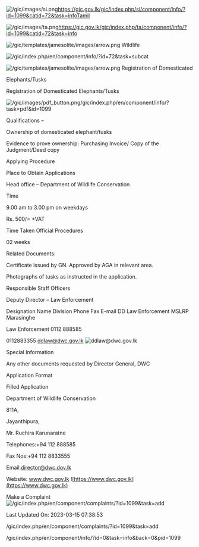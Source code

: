 <!-- Source: https://gic.gov.lk/gic/index.php/en/component/info/?id=1099&catid=72&task=info -->

![/gic/images/si.png](/gic/images/si.png)https://gic.gov.lk/gic/index.php/si/component/info/?id=1099&catid=72&task=infoTamil

![/gic/images/ta.png](/gic/images/ta.png)https://gic.gov.lk/gic/index.php/ta/component/info/?id=1099&catid=72&task=info

![/gic/templates/jamesolite/images/arrow.png](/gic/templates/jamesolite/images/arrow.png) Wildlife

![/gic/index.php/en/component/info/?id=72&task=subcat](/gic/index.php/en/component/info/?id=72&task=subcat)

![/gic/templates/jamesolite/images/arrow.png](/gic/templates/jamesolite/images/arrow.png) Registration of Domesticated

Elephants/Tusks

Registration of Domesticated Elephants/Tusks

![/gic/images/pdf_button.png](/gic/images/pdf_button.png)/gic/index.php/en/component/info/?task=pdf&id=1099

Qualifications –

Ownership of domesticated elephant/tusks

Evidence to prove ownership: Purchasing Invoice/ Copy of the Judgment/Deed copy

Applying Procedure

Place to Obtain Applications

Head office – Department of Wildlife Conservation

Time

9.00 am to 3.00 pm on weekdays

Rs. 500/= +VAT

Time Taken Official Procedures

02 weeks

Related Documents:

Certificate issued by GN. Approved by AGA in relevant area.

Photographs of tusks as instructed in the application.

Responsible Staff Officers

Deputy Director – Law Enforcement

Designation Name Division Phone Fax E-mail DD Law Enforcement MSLRP Marasinghe

Law Enforcement 0112 888585

0112883355 ddlaw@dwc.gov.lk ![ddlaw@dwc.gov.lk](ddlaw@dwc.gov.lk)

Special Information

Any other documents requested by Director General, DWC

Application Format

Filled Application

Department of Wildlife Conservation

811A,

Jayanthipura,

Mr. Ruchira Karunaratne

Telephones:+94 112 888585

Fax Nos:+94 112 8833555

Email:director@dwc.dov.lk

Website: www.dwc.gov.lk ![https://www.dwc.gov.lk](https://www.dwc.gov.lk)

Make a Complaint ![/gic/index.php/en/component/complaints/?id=1099&task=add](/gic/index.php/en/component/complaints/?id=1099&task=add)

Last Updated On: 2023-03-15 07:38:53

/gic/index.php/en/component/complaints/?id=1099&task=add

/gic/index.php/en/component/info/?id=0&task=info&back=0&pid=1099